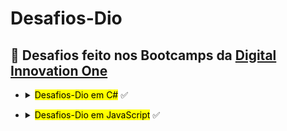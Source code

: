 # Desafios-Dio
## :rocket: Desafios feito nos Bootcamps da [Digital Innovation One](https://web.digitalinnovation.one/track/everis-fullstack-developer)


 


        
<div>
<ul>
   <li>
     <details>
<summary><mark>Desafios-Dio em C#</mark> ✅</summary>
    
## :computer:**Iniciando aritmética em C#**
|**Desafio** | Solução |
| :---: |  :---: | 
| ✅Média 1 | [**Código**](https://github.com/Doni-zete/Desafio-dio/blob/master/C-Sharp/Iniciando%20aritm%C3%A9tica%20em%20C%23/1-M%C3%A9dia%201/solucao.cs) | 
| ✅Média 2 | [**Código**](https://github.com/Doni-zete/Desafio-dio/blob/master/C-Sharp/Iniciando%20aritm%C3%A9tica%20em%20C%23/2-M%C3%A9dia%202/solucao.cs) | 
| ✅Teste de Seleção 1 | [**Código**](https://github.com/Doni-zete/Desafio-dio/blob/master/C-Sharp/Iniciando%20aritm%C3%A9tica%20em%20C%23/3-Teste%20de%20Sele%C3%A7%C3%A3o%201/solucao.cs) | 
---------------------------------------------------------------------------------------------------------------------------------------------------------------------------------

## :computer:**Introdução a Programação com C#**
|**Desafio** | Solução |
| :--- |  :---: |
| ✅Dividindo X por Y | [**Código**](https://github.com/Doni-zete/Desafio-dio/blob/master/C-Sharp/Introdu%C3%A7%C3%A3o%20a%20Programa%C3%A7%C3%A3o%20com%20C%23/1-Dividindo%20X%20por%20Y/solu%C3%A7%C3%A3o.cs) | 
| ✅Distância | [**Código**](https://github.com/Doni-zete/Desafio-dio/blob/master/C-Sharp/Introdu%C3%A7%C3%A3o%20a%20Programa%C3%A7%C3%A3o%20com%20C%23/2-Dist%C3%A2ncia/solu%C3%A7%C3%A3o.cs) | 
| ✅Quanta Mandioca | [**Código**](https://github.com/Doni-zete/Desafio-dio/blob/master/C-Sharp/Introdu%C3%A7%C3%A3o%20a%20Programa%C3%A7%C3%A3o%20com%20C%23/3-Quanta%20Mandioca/solu%C3%A7%C3%A3o.cs) | 
| ✅Bazinga! | [**Código**](https://github.com/Doni-zete/Desafio-dio/blob/master/C-Sharp/Introdu%C3%A7%C3%A3o%20a%20Programa%C3%A7%C3%A3o%20com%20C%23/4-Bazinga!/solucao.cs) | 
| ✅Coxinha de Bueno | [**Código**](https://github.com/Doni-zete/Desafio-dio/blob/master/C-Sharp/Introdu%C3%A7%C3%A3o%20a%20Programa%C3%A7%C3%A3o%20com%20C%23/5-Coxinha%20de%20Bueno/solucao.cs) | 
| ✅Sequência Lógica | [**Código**](https://github.com/Doni-zete/Desafio-dio/blob/master/C-Sharp/Introdu%C3%A7%C3%A3o%20a%20Programa%C3%A7%C3%A3o%20com%20C%23/6-Sequ%C3%AAncia%20L%C3%B3gica/solucao.cs) | 
| ✅Média 2 | [**Código**](https://github.com/Doni-zete/Desafio-dio/blob/master/C-Sharp/Introdu%C3%A7%C3%A3o%20a%20Programa%C3%A7%C3%A3o%20com%20C%23/7-M%C3%A9dia%202/solucao.cs) | 
---------------------------------------------------------------------------------------------------------------------------------------------------------------------------------
## :computer:**Introdução a Resolução de Desafios com C#**
|**Desafio** | Solução |
| :--- |  :---: 
| ✅Múltiplos | [**Código**](https://github.com/Doni-zete/Desafio-dio/blob/master/C-Sharp/Introdu%C3%A7%C3%A3o%20a%20Resolu%C3%A7%C3%A3o%20de%20Desafios%20com%20C%23/1-M%C3%BAltiplos/solucao.cs) | 
| ✅Números Ímpares | [**Código**](https://github.com/Doni-zete/Desafio-dio/blob/master/C-Sharp/Introdu%C3%A7%C3%A3o%20a%20Resolu%C3%A7%C3%A3o%20de%20Desafios%20com%20C%23/2-N%C3%BAmeros%20%C3%8Dmpares/solucao.cs) | 
| ✅Conversão de Tempo | [**Código**](https://github.com/Doni-zete/Desafio-dio/blob/master/C-Sharp/Introdu%C3%A7%C3%A3o%20a%20Resolu%C3%A7%C3%A3o%20de%20Desafios%20com%20C%23/3-Convers%C3%A3o%20de%20Tempo/solucao.cs) | 
| ✅Tempo do Dobby | [**Código**](https://github.com/Doni-zete/Desafio-dio/blob/master/C-Sharp/Introdu%C3%A7%C3%A3o%20a%20Resolu%C3%A7%C3%A3o%20de%20Desafios%20com%20C%23/4-Tempo%20do%20Dobby/solucao.cs) | 

---------------------------------------------------------------------------------------------------------------------------------------------------------------------------------

## :computer:**Primeiros desafios Matemáticos em C#**
|**Desafio** | Solução |
| :--- |  :---: 
| ✅Soma Simples | [**Código**](https://github.com/Doni-zete/Desafio-dio/blob/master/C-Sharp/Primeiros%20desafios%20Matem%C3%A1ticos%20em%20C%23/1-Soma%20Simples/solucao.cs) | 
| ✅DDD | [**Código**](https://github.com/Doni-zete/Desafio-dio/blob/master/C-Sharp/Primeiros%20desafios%20Matem%C3%A1ticos%20em%20C%23/2-DDD/solucao.cs) | 


## :computer:**Primeiros desafios em C#**
|**Desafio** | Solução |
| :--- |  :---: 
| ✅Distância | [**Código**](https://github.com/Doni-zete/Desafio-dio/blob/master/C-Sharp/Primeiros%20desafios%20em%20C%23/1-Dist%C3%A2ncia/solucao.cs) | 
| ✅Diferença | [**Código**](https://github.com/Doni-zete/Desafio-dio/blob/master/C-Sharp/Primeiros%20desafios%20em%20C%23/2-Diferen%C3%A7a/solucao.cs) | 
| ✅Média 1   | [**Código**](https://github.com/Doni-zete/Desafio-dio/blob/master/C-Sharp/Primeiros%20desafios%20em%20C%23/3-M%C3%A9dia%201/solucao.cs) | 



## :computer:**Desafios Introdutórios com C#**
|**Desafio** | Solução |
| :--- |  :---: 
| ✅Tuitando | [**Código**](https://github.com/Doni-zete/Desafio-dio/blob/master/C-Sharp/Desafios%20Introdut%C3%B3rios%20com%20C%23/1-Tuitando/solucao.cs) | 
| ✅DDD | [**Código**](https://github.com/Doni-zete/Desafio-dio/blob/master/C-Sharp/Desafios%20Introdut%C3%B3rios%20com%20C%23/2-DDD/solucao.cs) | 
| ✅Conversão de Tempo | [**Código**](https://github.com/Doni-zete/Desafio-dio/blob/master/C-Sharp/Desafios%20Introdut%C3%B3rios%20com%20C%23/3-Convers%C3%A3o%20de%20Tempo/solucao.cs) | 



## :computer:**Primeiros desafios com C#**
|**Desafio** | Solução |
| :--- |  :---: 
| ✅Mês | [**Código**](https://github.com/Doni-zete/Desafio-dio/blob/master/C-Sharp/Primeiros%20desafios%20com%20C%23/1-M%C3%AAs/solucao.cs) | 
| ✅Quantidade de Números Positivos | [**Código**](https://github.com/Doni-zete/Desafio-dio/blob/master/C-Sharp/Primeiros%20desafios%20com%20C%23/2-Quantidade%20de%20N%C3%BAmeros%20Positivos/solucao.cs) | 
| ✅Validação de Nota | [**Código**](https://github.com/Doni-zete/Desafio-dio/blob/master/C-Sharp/Primeiros%20desafios%20com%20C%23/3-Valida%C3%A7%C3%A3o%20de%20Nota/solucao.cs) | 


         
 ## :computer:**Primeiros desafios em C#**
|**Desafio** | Solução |
| :--- |  :---: 
| ✅Distância | [**Código**](https://github.com/Doni-zete/Desafio-dio/blob/master/C-Sharp/Primeiros%20desafios%20em%20C%23/1-Dist%C3%A2ncia/solucao.cs) | 
| ✅Diferença | [**Código**](https://github.com/Doni-zete/Desafio-dio/blob/master/C-Sharp/Primeiros%20desafios%20em%20C%23/2-Diferen%C3%A7a/solucao.cs) | 
| ✅Média 1   | [**Código**](https://github.com/Doni-zete/Desafio-dio/blob/master/C-Sharp/Primeiros%20desafios%20em%20C%23/3-M%C3%A9dia%201/solucao.cs) |   
      
      
## :computer:**Resolvendo Desafios Iniciais em C#**
|**Desafio** | Solução |
| :--- |  :---: 
| ✅Ho Ho Ho | [**Código**](https://github.com/Doni-zete/Desafio-dio/blob/master/C-Sharp/Resolvendo%20Desafios%20Iniciais%20em%20C%23/1-Ho%20Ho%20Ho/solucao.cs) | 
| ✅Pneu | [**Código**](https://github.com/Doni-zete/Desafio-dio/blob/master/C-Sharp/Resolvendo%20Desafios%20Iniciais%20em%20C%23/2-Pneu/solucao.cs) | 
| ✅Quadrante | [**Código**](https://github.com/Doni-zete/Desafio-dio/blob/master/C-Sharp/Resolvendo%20Desafios%20Iniciais%20em%20C%23/3-Quadrante/solucao.cs) | 
      
      
      
 ## :computer:**Resolvendo desafios Intermediários em C#**
|**Desafio** | Solução |
| :--- |  :---: 
| ✅PUM | [**Código**](https://github.com/Doni-zete/Desafio-dio/blob/master/C-Sharp/Resolvendo%20desafios%20Intermedi%C3%A1rios%20em%20C%23/1-PUM/solucao.cs) | 
| ✅Polígonos Regulares Simples | [**Código**](https://github.com/Doni-zete/Desafio-dio/blob/master/C-Sharp/Resolvendo%20desafios%20Intermedi%C3%A1rios%20em%20C%23/2-Pol%C3%ADgonos%20Regulares%20Simples/solucao.cs) | 
| ✅Intervalo 2 | [**Código**](https://github.com/Doni-zete/Desafio-dio/blob/master/C-Sharp/Resolvendo%20desafios%20Intermedi%C3%A1rios%20em%20C%23/3-Intervalo%202/solucao.cs) | 
      
      
 ## :computer:**Programando em C#**
|**Desafio** | Solução |
| :--- |  :---:       
| ✅1-Xenlongão | [**Código**](https://github.com/Doni-zete/Desafio-dio/blob/master/C-Sharp/Programando%20em%20C%23/1-Xenlong%C3%A3o/solucao.cs) | 
| ✅2-Quadrado de Pares | [**Código**](https://github.com/Doni-zete/Desafio-dio/blob/master/C-Sharp/Programando%20em%20C%23/2-Quadrado%20de%20Pares/solucao.cs) | 
| ✅3-Sequência S | [**Código**](https://github.com/Doni-zete/Desafio-dio/blob/master/C-Sharp/Programando%20em%20C%23/3-Sequ%C3%AAncia%20S/solucao.cs) | 
| ✅4-Sequencia IJ 2 | [**Código**](https://github.com/Doni-zete/Desafio-dio/blob/master/C-Sharp/Programando%20em%20C%23/4-Sequencia%20IJ%202/solucao.cs) | 
| ✅5-Vai Ter Copa | [**Código**](https://github.com/Doni-zete/Desafio-dio/blob/master/C-Sharp/Programando%20em%20C%23/5-Vai%20Ter%20Copa/solucao.cs) |
| ✅6-Sucessor Par | [**Código**](https://github.com/Doni-zete/Desafio-dio/blob/master/C-Sharp/Programando%20em%20C%23/6-Sucessor%20Par/solucao.cs) |
      
     
      
 ## :computer:**Desafios avançados em C#**
|**Desafio** | Solução |
| :--- |  :---:       
| ✅1-Coordenadas de um Ponto | [**Código**](https://github.com/Doni-zete/Desafio-dio/blob/master/C-Sharp/Desafios%20avan%C3%A7ados%20em%20C%23/1-Coordenadas%20de%20um%20Ponto/solucao.cs) | 
| ✅2-Média 3 | [**Código**](https://github.com/Doni-zete/Desafio-dio/blob/master/C-Sharp/Desafios%20avan%C3%A7ados%20em%20C%23/2-M%C3%A9dia%203/solucao.cs) | 
| ✅3-Tempo de Jogo com Minutos | [**Código**](https://github.com/Doni-zete/Desafio-dio/blob/master/C-Sharp/Desafios%20avan%C3%A7ados%20em%20C%23/3-Tempo%20de%20Jogo%20com%20Minutos/soluca.cs) | 
| ✅4-Teorema da Divisão Euclidiana | [**Código**](https://github.com/Doni-zete/Desafio-dio/blob/master/C-Sharp/Desafios%20avan%C3%A7ados%20em%20C%23/4-Teorema%20da%20Divis%C3%A3o%20Euclidiana/solucao.cs) | 
| ✅5-Tuitandoa | [**Código**](https://github.com/Doni-zete/Desafio-dio/blob/master/C-Sharp/Desafios%20avan%C3%A7ados%20em%20C%23/5-Tuitando/solucao.cs) |
| ✅6-Visita na Feira | [**Código**](https://github.com/Doni-zete/Desafio-dio/blob/master/C-Sharp/Desafios%20avan%C3%A7ados%20em%20C%23/6-Visita%20na%20Feira/solucao.cs) |      
      


</ul>
                </li>    
</div>
 
 
<div>
<ul>
   <li>
     <details>
<summary><mark>Desafios-Dio em JavaScript</mark> ✅</summary>
      
      
 ## :computer:**Desafios Iniciais JavaScript**
|**Desafio** | Solução |
| :---: |  :---: | 
| ✅Tabuada | [**Código**](https://github.com/Doni-zete/Desafio-dio/blob/master/Javascript/Desafios%20Iniciais%20JavaScript/1-Tabuada/solucao.js) | 
| ✅Intervalo | [**Código**](https://github.com/Doni-zete/Desafio-dio/blob/master/Javascript/Desafios%20Iniciais%20JavaScript/2-Intervalo/solucao.js) | 
| ✅Tipo de Combustível | [**Código**](https://github.com/Doni-zete/Desafio-dio/blob/master/Javascript/Desafios%20Iniciais%20JavaScript/3-Tipo%20de%20Combust%C3%ADvel/solucao.js) | 
      
## :computer:**Fundamentos Aritméticos em JavaScript**
|**Desafio** | Solução |
| :---: |  :---: | 
| ✅Quantidade de Números Positivos | [**Código**](https://github.com/Doni-zete/Desafio-dio/blob/master/Javascript/Fundamentos%20Aritm%C3%A9ticos%20em%20JavaScript/1-Quantidade%20de%20N%C3%BAmeros%20Positivos/solucao.js) | 
| ✅Exibindo Números Pares | [**Código**](https://github.com/Doni-zete/Desafio-dio/blob/master/Javascript/Fundamentos%20Aritm%C3%A9ticos%20em%20JavaScript/2-Exibindo%20N%C3%BAmeros%20Pares/solucao.js) | 
| ✅Análise de Números | [**Código**](https://github.com/Doni-zete/Desafio-dio/blob/master/Javascript/Fundamentos%20Aritm%C3%A9ticos%20em%20JavaScript/3-An%C3%A1lise%20de%20N%C3%BAmeros/solucao.js) | 
      
  


